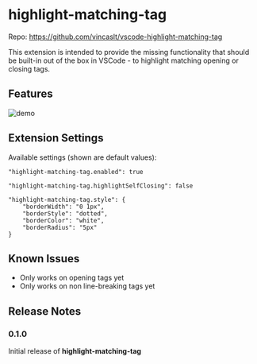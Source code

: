 # highlight-matching-tag

Repo: https://github.com/vincaslt/vscode-highlight-matching-tag

This extension is intended to provide the missing functionality that should be built-in out of the box in VSCode - to highlight matching opening or closing tags.

## Features

![demo](https://i.imgbox.com/PBPdzgyH.gif)

## Extension Settings

Available settings (shown are default values):

```
"highlight-matching-tag.enabled": true
```
```
"highlight-matching-tag.highlightSelfClosing": false
```
```
"highlight-matching-tag.style": {
    "borderWidth": "0 1px",
    "borderStyle": "dotted",
    "borderColor": "white",
    "borderRadius": "5px"
}
```

## Known Issues

* Only works on opening tags yet
* Only works on non line-breaking tags yet

## Release Notes

### 0.1.0

Initial release of __highlight-matching-tag__